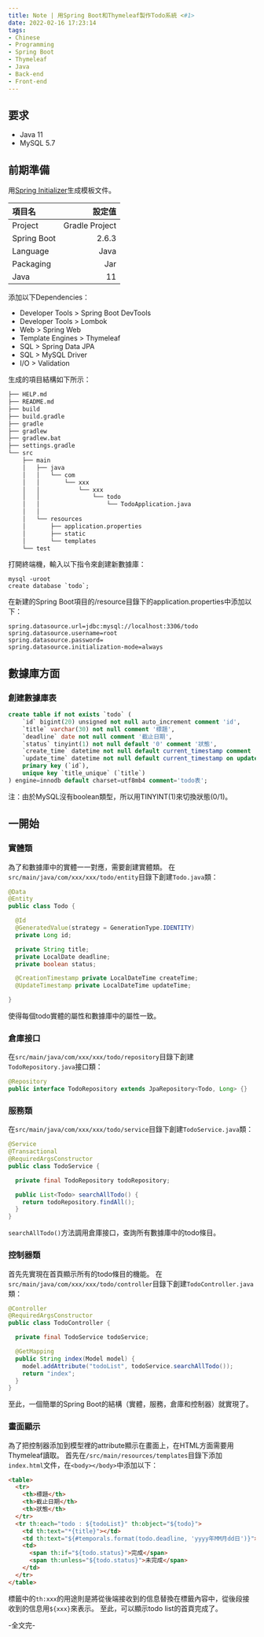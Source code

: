 ```yaml
---
title: Note | 用Spring Boot和Thymeleaf製作Todo系統 <#1>
date: 2022-02-16 17:23:14
tags:
- Chinese
- Programming
- Spring Boot
- Thymeleaf
- Java
- Back-end
- Front-end
---
```


## 要求
- Java 11
- MySQL 5.7

## 前期準備
用[Spring Initializer](https://start.spring.io)生成模板文件。

| 項目名      |         設定值 |
| :---------- | -------------: |
| Project     | Gradle Project |
| Spring Boot |          2.6.3 |
| Language    |           Java |
| Packaging   |            Jar |
| Java        |             11 |

添加以下Dependencies：
- Developer Tools > Spring Boot DevTools
- Developer Tools > Lombok
- Web > Spring Web
- Template Engines > Thymeleaf
- SQL > Spring Data JPA
- SQL > MySQL Driver
- I/O > Validation

生成的項目結構如下所示：
```markdown
├── HELP.md
├── README.md
├── build
├── build.gradle
├── gradle
├── gradlew
├── gradlew.bat
├── settings.gradle
└── src
    ├── main
    │   ├── java
    │   │   └── com
    │   │       └── xxx
    │   │           └── xxx
    │   │               └── todo
    │   │                   └── TodoApplication.java
    │   │                   
    │   └── resources
    │       ├── application.properties
    │       ├── static
    │       └── templates
    └── test
```

打開終端機，輸入以下指令來創建新數據庫：
```shell
mysql -uroot
create database `todo`;
```

在新建的Spring Boot項目的/resource目錄下的application.properties中添加以下：
```properties
spring.datasource.url=jdbc:mysql://localhost:3306/todo
spring.datasource.username=root
spring.datasource.password=
spring.datasource.initialization-mode=always
```

## 數據庫方面
### 創建數據庫表
```sql
create table if not exists `todo` (
    `id` bigint(20) unsigned not null auto_increment comment 'id',
    `title` varchar(30) not null comment '標題',
    `deadline` date not null comment '截止日期',
    `status` tinyint(1) not null default '0' comment '狀態',
    `create_time` datetime not null default current_timestamp comment '創建時間',
    `update_time` datetime not null default current_timestamp on update current_timestamp comment '更新時間',
    primary key (`id`),
    unique key `title_unique` (`title`)
) engine=innodb default charset=utf8mb4 comment='todo表';
```
注：由於MySQL沒有boolean類型，所以用TINYINT(1)來切換狀態(0/1)。

## 一開始
### 實體類
為了和數據庫中的實體一一對應，需要創建實體類。
在`src/main/java/com/xxx/xxx/todo/entity`目錄下創建`Todo.java`類：
```java
@Data
@Entity
public class Todo {

  @Id
  @GeneratedValue(strategy = GenerationType.IDENTITY)
  private Long id;

  private String title;
  private LocalDate deadline;
  private boolean status;

  @CreationTimestamp private LocalDateTime createTime;
  @UpdateTimestamp private LocalDateTime updateTime;

}
```
使得每個todo實體的屬性和數據庫中的屬性一致。

### 倉庫接口
在`src/main/java/com/xxx/xxx/todo/repository`目錄下創建`TodoRepository.java`接口類：
```java
@Repository
public interface TodoRepository extends JpaRepository<Todo, Long> {}
```

### 服務類
在`src/main/java/com/xxx/xxx/todo/service`目錄下創建`TodoService.java`類：
```java
@Service
@Transactional
@RequiredArgsConstructor
public class TodoService {

  private final TodoRepository todoRepository;

  public List<Todo> searchAllTodo() {
    return todoRepository.findAll();
  }
}
```
`searchAllTodo()`方法調用倉庫接口，查詢所有數據庫中的todo條目。

### 控制器類
首先先實現在首頁顯示所有的todo條目的機能。
在`src/main/java/com/xxx/xxx/todo/controller`目錄下創建`TodoController.java`類：
```java
@Controller
@RequiredArgsConstructor
public class TodoController {

  private final TodoService todoService;

  @GetMapping
  public String index(Model model) {
    model.addAttribute("todoList", todoService.searchAllTodo());
    return "index";
  }
}
```
至此，一個簡單的Spring Boot的結構（實體，服務，倉庫和控制器）就實現了。

### 畫面顯示
為了把控制器添加到模型裡的attribute顯示在畫面上，在HTML方面需要用Thymeleaf讀取。
首先在`/src/main/resources/templates`目錄下添加`index.html`文件，在`<body></body>`中添加以下：
```html
<table>
  <tr>
    <th>標題</th>
    <th>截止日期</th>
    <th>狀態</th>
  </tr>
  <tr th:each="todo : ${todoList}" th:object="${todo}">
    <td th:text="*{title}"></td>
    <td th:text="${#temporals.format(todo.deadline, 'yyyy年MM月dd日')}"></td>
    <td>
      <span th:if="${todo.status}">完成</span>
      <span th:unless="${todo.status}">未完成</span>
    </td>
  </tr>
</table>
```
標籤中的`th:xxx`的用途則是將從後端接收到的信息替換在標籤內容中，從後段接收到的信息用`${xxx}`來表示。
至此，可以顯示todo list的首頁完成了。
<br>

-全文完-